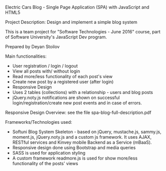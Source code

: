 Electric Cars Blog - Single Page Application (SPA) with JavaScript and HTML5

Project Description: Design and implement a simple blog system

This is a team project for "Software Technologies - June 2016" course, part of Software University's JavaScript Dev program.

Prepared by Deyan Stoilov

Main functionalities:
-	User registration / login / logout
-	View all posts with/ without login
-	Read more/less functionality of each post's view
-	Create new post by a registered user (after login)
-	Responsive Design
-	Uses 2 tables (collections) with a relationship - users and blog posts
-	jQuery.noty.js notifications are shown on successful login/registration/create new post events and in case of errors.

Responsive Design Overview: see the file spa-blog-full-description.pdf

Frameworks/Technologies used:
-	Softuni Blog System Skeleton - based on jQuery, mustache.js, sammy.js, moment.js, jQuery.noty.js and a custom js framework. It uses AJAX, RESTful services and Kinvey mobile Backend as a Service (mBaaS).
-	Responsive design done using Bootstrap and media queries
-	SASS is used for application styling
-	A custom framework readmore.js is used for show more/less functionality of the posts' views
